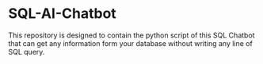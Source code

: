 # SQL-AI-Chatbot
This repository is designed to contain the python script of this SQL Chatbot that can get any information form your database without writing any line of SQL query. 
